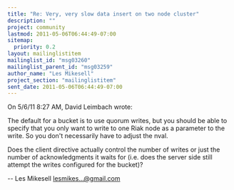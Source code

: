 ```yaml
---
title: "Re: Very, very slow data insert on two node cluster"
description: ""
project: community
lastmod: 2011-05-06T06:44:49-07:00
sitemap:
  priority: 0.2
layout: mailinglistitem
mailinglist_id: "msg03260"
mailinglist_parent_id: "msg03259"
author_name: "Les Mikesell"
project_section: "mailinglistitem"
sent_date: 2011-05-06T06:44:49-07:00
---
```


On 5/6/11 8:27 AM, David Leimbach wrote:

The default for a bucket is to use quorum writes, but you should be able to
specify that you only want to write to one Riak node as a parameter to the
write. So you don't necessarily have to adjust the nval.


Does the client directive actually control the number of writes or just the 
number of acknowledgments it waits for (i.e. does the server side still attempt 
the writes configured for the bucket)?


--
 Les Mikesell
 lesmikes...@gmail.com

